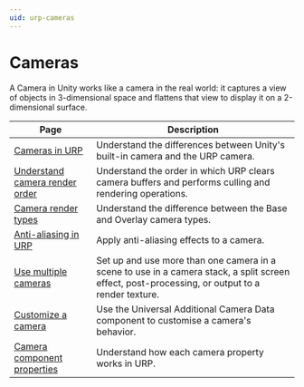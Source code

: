 ```yaml
---
uid: urp-cameras
---
```

# Cameras

A Camera in Unity works like a camera in the real world: it captures a view of objects in 3-dimensional space and flattens that view to display it on a 2-dimensional surface.

| Page | Description |
|-|-|
| [Cameras in URP](cameras/camera-differences-in-urp.md)| Understand the differences between Unity's built-in camera and the URP camera. |
| [Understand camera render order](cameras-advanced.md) | Understand the order in which URP clears camera buffers and performs culling and rendering operations. |
| [Camera render types](camera-types-and-render-type.md) | Understand the difference between the Base and Overlay camera types. |
| [Anti-aliasing in URP](anti-aliasing.md) | Apply anti-aliasing effects to a camera. |
| [Use multiple cameras](cameras-multiple.md)| Set up and use more than one camera in a scene to use in a camera stack, a split screen effect, post-processing, or output to a render texture. |
| [Customize a camera](universal-additional-camera-data.md)| Use the Universal Additional Camera Data component to customise a camera's behavior. |
| [Camera component properties](camera-component-reference.md)| Understand how each camera property works in URP. |

